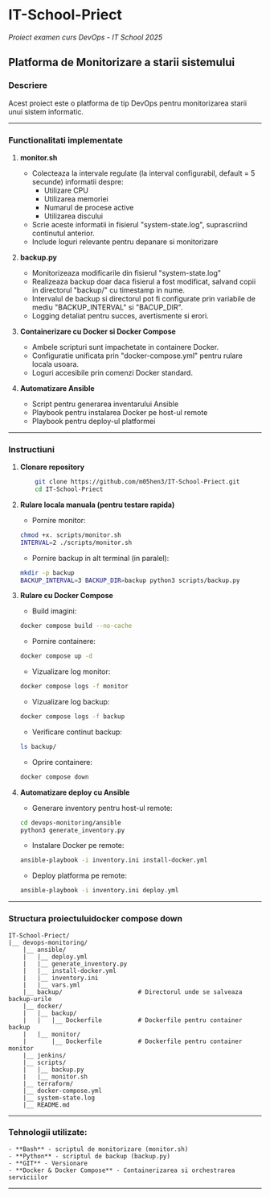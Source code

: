 # IT-School-Priect
*Proiect examen curs DevOps - IT School 2025*

## Platforma de Monitorizare a starii sistemului

### Descriere
Acest proiect este o platforma de tip DevOps pentru monitorizarea starii unui sistem informatic.

---

### Functionalitati implementate

1. **monitor.sh** 
    - Colecteaza la intervale regulate (la interval configurabil, default = 5 secunde) informatii despre:
        - Utilizare CPU
        - Utilizarea memoriei 
        - Numarul de procese active
        - Utilizarea discului
    - Scrie aceste informatii in fisierul "system-state.log", suprascriind continutul anterior.
    - Include loguri relevante pentru depanare si monitorizare

2. **backup.py**
    - Monitorizeaza modificarile din fisierul "system-state.log"
    - Realizeaza backup doar daca fisierul a fost modificat, salvand copii in directorul "backup/" cu timestamp in nume.
    - Intervalul de backup si directorul pot fi configurate prin variabile de mediu "BACKUP_INTERVAL" si "BACUP_DIR".
    - Logging detaliat pentru succes, avertismente si erori.

3. **Containerizare cu Docker si Docker Compose**
    - Ambele scripturi sunt impachetate in containere Docker.
    - Configuratie unificata prin "docker-compose.yml" pentru rulare locala usoara.
    - Loguri accesibile prin comenzi Docker standard.

4. **Automatizare Ansible**
    - Script pentru generarea inventarului Ansible
    - Playbook pentru instalarea Docker pe host-ul remote
    - Playbook pentru deploy-ul platformei

---

### Instructiuni

1. **Clonare repository**
    ```bash
        git clone https://github.com/m05hen3/IT-School-Priect.git
        cd IT-School-Priect
    ```
    
2. **Rulare locala manuala (pentru testare rapida)**
    - Pornire monitor:
    ```bash
    chmod +x. scripts/monitor.sh
    INTERVAL=2 ./scripts/monitor.sh
    ```
    - Pornire backup in alt terminal (in paralel):
    ```bash
    mkdir -p backup
    BACKUP_INTERVAL=3 BACKUP_DIR=backup python3 scripts/backup.py
    ```

3. **Rulare cu Docker Compose**
    - Build imagini:
    ```bash
    docker compose build --no-cache
    ```
    - Pornire containere:
    ```bash
    docker compose up -d
    ```
    - Vizualizare log monitor:
    ```bash
    docker compose logs -f monitor
    ```
    - Vizualizare log backup:
    ```bash
    docker compose logs -f backup
    ```
    - Verificare continut backup:
    ```bash
    ls backup/
    ```
    - Oprire containere:
    ```bash
    docker compose down
    ```

4. **Automatizare deploy cu Ansible**
    - Generare inventory pentru host-ul remote:
    ```bash
    cd devops-monitoring/ansible
    python3 generate_inventory.py
    ```
    - Instalare Docker pe remote:
    ```bash
    ansible-playbook -i inventory.ini install-docker.yml
    ```
    - Deploy platforma pe remote:
    ```bash
    ansible-playbook -i inventory.ini deploy.yml
    ```

---

### Structura proiectuluidocker compose down

```
IT-School-Priect/
|__ devops-monitoring/
    |__ ansible/
    |   |__ deploy.yml
    |   |__ generate_inventory.py
    |   |__ install-docker.yml
    |   |__ inventory.ini
    |   |__ vars.yml
    |__ backup/                     # Directorul unde se salveaza backup-urile
    |__ docker/
    |   |__ backup/
    |   |   |__ Dockerfile          # Dockerfile pentru container backup
    |   |__ monitor/
    |       |__ Dockerfile          # Dockerfile pentru container monitor
    |__ jenkins/
    |__ scripts/
    |   |__ backup.py
    |   |__ monitor.sh
    |__ terraform/
    |__ docker-compose.yml
    |__ system-state.log
    |__ README.md
```

---

### Tehnologii utilizate:

    - **Bash** - scriptul de monitorizare (monitor.sh)
    - **Python** - scriptul de backup (backup.py)
    - **GIT** - Versionare
    - **Docker & Docker Compose** - Containerizarea si orchestrarea serviciilor

---